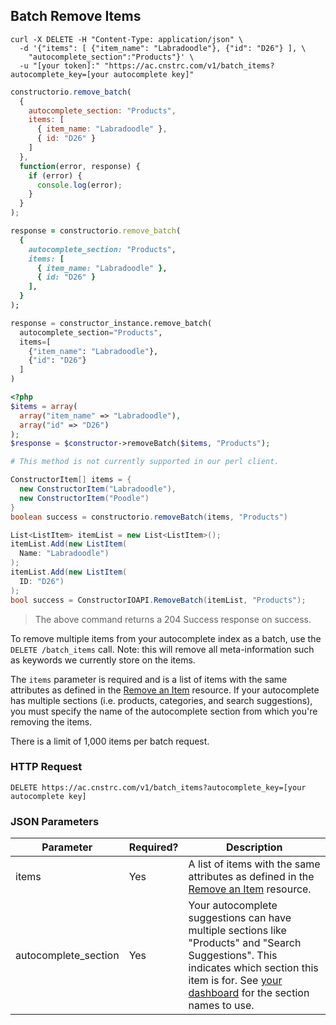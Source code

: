 ## Batch Remove Items

```shell
curl -X DELETE -H "Content-Type: application/json" \
  -d '{"items": [ {"item_name": "Labradoodle"}, {"id": "D26"} ], \
    "autocomplete_section":"Products"}' \
  -u "[your token]:" "https://ac.cnstrc.com/v1/batch_items?autocomplete_key=[your autocomplete key]"
```

```javascript
constructorio.remove_batch(
  {
    autocomplete_section: "Products",
    items: [
      { item_name: "Labradoodle" },
      { id: "D26" }
    ]
  },
  function(error, response) {
    if (error) {
      console.log(error);
    }
  }
);

```

```ruby
response = constructorio.remove_batch(
  {
    autocomplete_section: "Products",
    items: [
      { item_name: "Labradoodle" },
      { id: "D26" }
    ],
  }
);
```

```python
response = constructor_instance.remove_batch(
  autocomplete_section="Products",
  items=[
    {"item_name": "Labradoodle"},
    {"id": "D26"}
  ]
)
```

```php
<?php
$items = array(
  array("item_name" => "Labradoodle"),
  array("id" => "D26")
);
$response = $constructor->removeBatch($items, "Products");
```

```perl
# This method is not currently supported in our perl client.
```

```java
ConstructorItem[] items = {
  new ConstructorItem("Labradoodle"),
  new ConstructorItem("Poodle")
}
boolean success = constructorio.removeBatch(items, "Products")
```

```csharp
List<ListItem> itemList = new List<ListItem>();
itemList.Add(new ListItem(
  Name: "Labradoodle")
);
itemList.Add(new ListItem(
  ID: "D26")
);
bool success = ConstructorIOAPI.RemoveBatch(itemList, "Products");
```
> The above command returns a 204 Success response on success.

To remove multiple items from your autocomplete index as a batch, use the `DELETE /batch_items` call. Note: this will remove all meta-information such as keywords we currently store on the items.

The `items` parameter is required and is a list of items with the same attributes as defined in the [Remove an Item](#remove-an-item) resource. If your autocomplete has multiple sections (i.e. products, categories, and search suggestions), you must specify the name of the autocomplete section from which you're removing the items.

There is a limit of 1,000 items per batch request.

### HTTP Request

`DELETE https://ac.cnstrc.com/v1/batch_items?autocomplete_key=[your autocomplete key]`

### JSON Parameters

Parameter | Required? | Description
--------- | ----------- | ----------
items | Yes | A list of items with the same attributes as defined in the [Remove an Item](#remove-an-item) resource.
autocomplete_section | Yes | Your autocomplete suggestions can have multiple sections like "Products" and "Search Suggestions".  This indicates which section this item is for.  See [your dashboard](/dashboard) for the section names to use.
